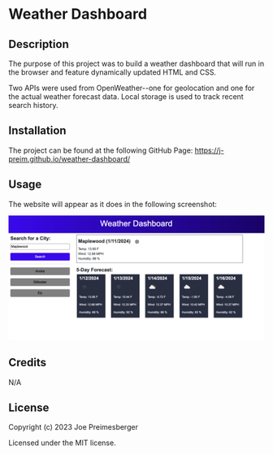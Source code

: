 # Weather Dashboard

## Description

The purpose of this project was to build a weather dashboard that will run in the browser and feature dynamically updated HTML and CSS. 

Two APIs were used from OpenWeather--one for geolocation and one for the actual weather forecast data. Local storage is used to track recent search history.

## Installation

The project can be found at the following GitHub Page: https://j-preim.github.io/weather-dashboard/

## Usage

The website will appear as it does in the following screenshot:

![Weather Dashboard](assets/images/screenshot.png)

## Credits

N/A

## License

Copyright (c) 2023 Joe Preimesberger

Licensed under the MIT license.